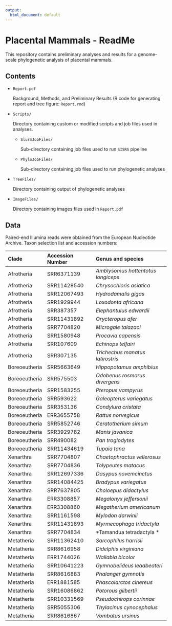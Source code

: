 ```yaml
---
output:
  html_document: default
---
```

# Placental Mammals - ReadMe

This repository contains preliminary analyses and results for a genome-scale phylogenetic analysis of placental mammals.

## Contents

* `Report.pdf`

    Background, Methods, and Preliminary Results (R code for generating report and tree figure: `Report.rmd`)

* `Scripts/`

    Directory containing custom or modified scripts and job files used in analyses.
    
    * `SlurmJobFiles/`
    
        Sub-directory containing job files used to run `SISRS` pipeline
      
    * `PhyloJobFiles/`
    
        Sub-directory containing job files used to run phylogenetic analyses
      
* `TreeFiles/`

    Directory containing output of phylogenetic analyses
    
* `ImageFiles/`

    Directory containing images files used in `Report.pdf`

    
## Data

Paired-end Illumina reads were obtained from the European Nucleotide Archive. Taxon selection list and accession numbers:

| Clade | Accession Number | Genus and species |
| :--- | :--- | :--- |
| Afrotheria | SRR6371139 | *Amblysomus hottentotus longiceps* |
| Afrotheria | SRR11428540 | *Chrysochloris asiatica* |
| Afrotheria | SRR12067493 | *Hydrodamalis gigas* |
| Afrotheria | SRR1929944 | *Loxodonta africana* |
| Afrotheria | SRR387357 | *Elephantulus edwardii* |
| Afrotheria | SRR11431892 | *Orycteropus afer* |
| Afrotheria | SRR7704820 | *Microgale talazaci* |
| Afrotheria | SRR1580948 | *Procavia capensis* |
| Afrotheria | SRR107609 | *Echinops telfairi* |
| Afrotheria | SRR307135 | *Trichechus manatus latirostris* |
| Boreoeutheria | SRR5663649 | *Hippopotamus amphibius* |
| Boreoeutheria | SRR575503 | *Odobenus rosmarus divergens* |
| Boreoeutheria | SRR1583255 | *Pteropus vampyrus* |
| Boreoeutheria | SRR593622 | *Galeopterus variegatus* |
| Boreoeutheria | SRR353136 | *Condylura cristata* |
| Boreoeutheria | ERR3655758 | *Rattus norvegicus* |
| Boreoeutheria | SRR5852746 | *Ceratotherium simum* |
| Boreoeutheria | SRR3929782 | *Manis javanica* |
| Boreoeutheria | SRR490082 | *Pan troglodytes* |
| Boreoeutheria | SRR11434619 | *Tupaia tana* |
| Xenarthra | SRR7704807 | *Chaetophractus vellerosus* |
| Xenarthra | SRR7704836 | *Tolypeutes matacus* |
| Xenarthra | SRR12697336 | *Dasypus novemcinctus* |
| Xenarthra | SRR14084425 | *Bradypus variegatus* |
| Xenarthra | SRR7637805 | *Choloepus didactylus* |
| Xenarthra | ERR3308857 | *Megalonyx jeffersonii* |
| Xenarthra | ERR3308860 | *Megatherium americanum* |
| Xenarthra | SRR1161598 | *Mylodon darwinii* |
| Xenarthra | SRR11431893 | *Myrmecophaga tridactyla* |
| Xenarthra | SRR7704834 | *Tamandua tetradactyla * |
| Metatheria | SRR11362410 | *Sarcophilus harrisii* |
| Metatheria | SRR8616958 | *Didelphis virginiana* |
| Metatheria | ERR1744026 | *Wallabia bicolor* |
| Metatheria | SRR10641223 | *Gymnobelideus leadbeateri* |
| Metatheria | SRR8616883 | *Phalanger gymnotis* |
| Metatheria | ERR1881585 | *Phascolarctos cinereus* |
| Metatheria | SRR16086862 | *Potorous gilbertii* |
| Metatheria | SRR10331569 | *Pseudochirops corinnae* |
| Metatheria | SRR5055306 | *Thylacinus cynocephalus* |
| Metatheria | SRR8616867 | *Vombatus ursinus* |



